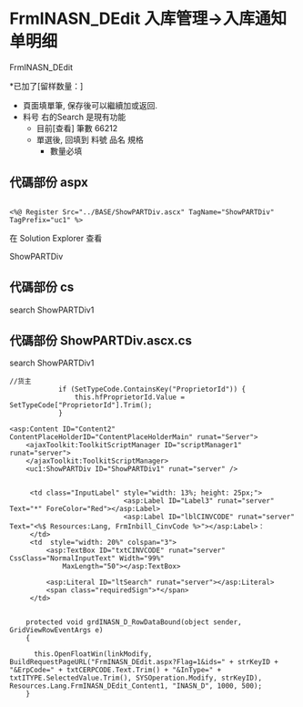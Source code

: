# FrmINASN_DEdit 入库管理->入库通知单明细
  FrmINASN_DEdit

*已加了[留样数量：]

* 頁面填單筆, 保存後可以繼續加或返回.
* 料号 右的Search 是現有功能
  * 目前[查看] 筆數 66212
  * 單選後, 回填到 料號 品名 規格
    * 數量必填

## 代碼部份 aspx
```

<%@ Register Src="../BASE/ShowPARTDiv.ascx" TagName="ShowPARTDiv" TagPrefix="uc1" %>
```
在 Solution Explorer 查看 

ShowPARTDiv
## 代碼部份 cs
search ShowPARTDiv1


## 代碼部份 ShowPARTDiv.ascx.cs
search ShowPARTDiv1
```
//货主
            if (SetTypeCode.ContainsKey("ProprietorId")) {
                this.hfProprietorId.Value = SetTypeCode["ProprietorId"].Trim();
            }
```

```
<asp:Content ID="Content2" ContentPlaceHolderID="ContentPlaceHolderMain" runat="Server">
    <ajaxToolkit:ToolkitScriptManager ID="scriptManager1" runat="server">
    </ajaxToolkit:ToolkitScriptManager>
    <uc1:ShowPARTDiv ID="ShowPARTDiv1" runat="server" />
    
```


```
     <td class="InputLabel" style="width: 13%; height: 25px;">
                            <asp:Label ID="Label3" runat="server" Text="*" ForeColor="Red"></asp:Label>
                            <asp:Label ID="lblCINVCODE" runat="server" Text="<%$ Resources:Lang, FrmInbill_CinvCode %>"></asp:Label>：
     </td>
     <td  style="width: 20%" colspan="3">
         <asp:TextBox ID="txtCINVCODE" runat="server" CssClass="NormalInputText" Width="99%"
             MaxLength="50"></asp:TextBox>
   
         <asp:Literal ID="ltSearch" runat="server"></asp:Literal>
         <span class="requiredSign">*</span>
     </td>
                        
```

```
    protected void grdINASN_D_RowDataBound(object sender, GridViewRowEventArgs e)
    {

      this.OpenFloatWin(linkModify, BuildRequestPageURL("FrmINASN_DEdit.aspx?Flag=1&ids=" + strKeyID + "&ErpCode=" + txtCERPCODE.Text.Trim() + "&InType=" + txtITYPE.SelectedValue.Trim(), SYSOperation.Modify, strKeyID), Resources.Lang.FrmINASN_DEdit_Content1, "INASN_D", 1000, 500);
    }
```
